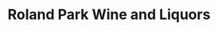 ---
title: "Roland Park Wine and Liquors"
url: /baltimore/roland-park-wine-and-liquors/
shop: alcohol
---